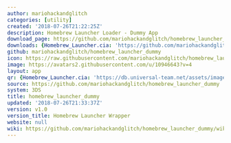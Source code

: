 ```yaml
---
author: mariohackandglitch
categories: [utility]
created: '2018-07-26T21:22:25Z'
description: Homebrew Launcher Loader - Dummy App
download_page: https://github.com/mariohackandglitch/homebrew_launcher_dummy/releases/tag/v1.0
downloads: {Homebrew_Launcher.cia: 'https://github.com/mariohackandglitch/homebrew_launcher_dummy/releases/download/v1.0/Homebrew_Launcher.cia'}
github: mariohackandglitch/homebrew_launcher_dummy
icon: https://raw.githubusercontent.com/mariohackandglitch/homebrew_launcher_dummy/master/resources/icon.png
image: https://avatars2.githubusercontent.com/u/10946643?v=4
layout: app
qr: {Homebrew_Launcher.cia: 'https://db.universal-team.net/assets/images/qr/homebrew_launcher.cia.png'}
source: https://github.com/mariohackandglitch/homebrew_launcher_dummy
system: 3DS
title: homebrew_launcher_dummy
updated: '2018-07-26T21:33:37Z'
version: v1.0
version_title: Homebrew Launcher Wrapper
website: null
wiki: https://github.com/mariohackandglitch/homebrew_launcher_dummy/wiki
---
```

